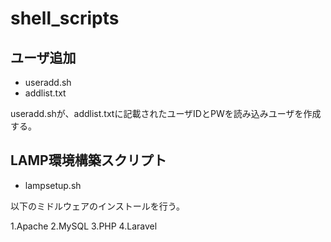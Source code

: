 # shell_scripts

## ユーザ追加
- useradd.sh
- addlist.txt

useradd.shが、addlist.txtに記載されたユーザIDとPWを読み込みユーザを作成する。

## LAMP環境構築スクリプト
- lampsetup.sh

以下のミドルウェアのインストールを行う。

1.Apache
2.MySQL
3.PHP
4.Laravel

